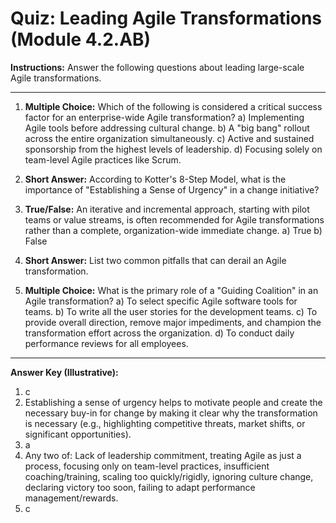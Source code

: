 # Quiz: Leading Agile Transformations (Module 4.2.AB)

**Instructions:** Answer the following questions about leading large-scale Agile transformations.

---

1.  **Multiple Choice:** Which of the following is considered a critical success factor for an enterprise-wide Agile transformation?
    a) Implementing Agile tools before addressing cultural change.
    b) A "big bang" rollout across the entire organization simultaneously.
    c) Active and sustained sponsorship from the highest levels of leadership.
    d) Focusing solely on team-level Agile practices like Scrum.

2.  **Short Answer:** According to Kotter's 8-Step Model, what is the importance of "Establishing a Sense of Urgency" in a change initiative?

3.  **True/False:** An iterative and incremental approach, starting with pilot teams or value streams, is often recommended for Agile transformations rather than a complete, organization-wide immediate change.
    a) True
    b) False

4.  **Short Answer:** List two common pitfalls that can derail an Agile transformation.

5.  **Multiple Choice:** What is the primary role of a "Guiding Coalition" in an Agile transformation?
    a) To select specific Agile software tools for teams.
    b) To write all the user stories for the development teams.
    c) To provide overall direction, remove major impediments, and champion the transformation effort across the organization.
    d) To conduct daily performance reviews for all employees.

---
**Answer Key (Illustrative):**
1.  c
2.  Establishing a sense of urgency helps to motivate people and create the necessary buy-in for change by making it clear why the transformation is necessary (e.g., highlighting competitive threats, market shifts, or significant opportunities).
3.  a
4.  Any two of: Lack of leadership commitment, treating Agile as just a process, focusing only on team-level practices, insufficient coaching/training, scaling too quickly/rigidly, ignoring culture change, declaring victory too soon, failing to adapt performance management/rewards.
5.  c
